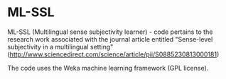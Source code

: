 ML-SSL
======

ML-SSL (Multilingual sense subjectivity learner) - code pertains to the research work associated with the journal article entitled "Sense-level subjectivity in a multilingual setting" (http://www.sciencedirect.com/science/article/pii/S0885230813000181)

The code uses the Weka machine learning framework (GPL license).
